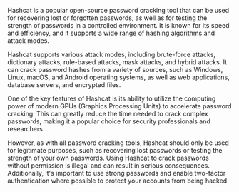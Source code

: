Hashcat is a popular open-source password cracking tool that can be used for recovering lost or forgotten passwords, as well as for testing the strength of passwords in a controlled environment. It is known for its speed and efficiency, and it supports a wide range of hashing algorithms and attack modes.

Hashcat supports various attack modes, including brute-force attacks, dictionary attacks, rule-based attacks, mask attacks, and hybrid attacks. It can crack password hashes from a variety of sources, such as Windows, Linux, macOS, and Android operating systems, as well as web applications, database servers, and encrypted files.

One of the key features of Hashcat is its ability to utilize the computing power of modern GPUs (Graphics Processing Units) to accelerate password cracking. This can greatly reduce the time needed to crack complex passwords, making it a popular choice for security professionals and researchers.

However, as with all password cracking tools, Hashcat should only be used for legitimate purposes, such as recovering lost passwords or testing the strength of your own passwords. Using Hashcat to crack passwords without permission is illegal and can result in serious consequences. Additionally, it's important to use strong passwords and enable two-factor authentication where possible to protect your accounts from being hacked.